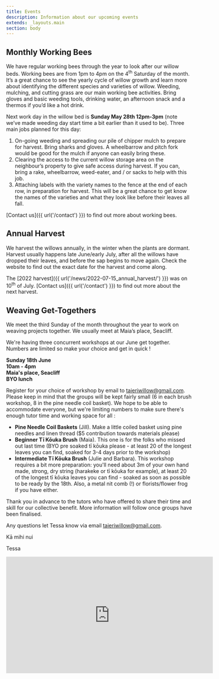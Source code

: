 ```yaml
---
title: Events
description: Information about our upcoming events
extends: _layouts.main
section: body
---
```


## Monthly Working Bees
<x-img src="/assets/img/IMG_20181124_163001906_HDR.jpg" caption="" class="float-right w-1/3 mx-2 my-2"/>

We have regular working bees through the year to look after our willow beds. Working bees are from 1pm to 4pm on the 4<sup>th</sup> Saturday of the month. It’s a great chance to see the yearly cycle of willow growth and learn more about identifying the different species and varieties of willow. Weeding, mulching, and cutting grass are our main working bee activities. Bring gloves and basic weeding tools, drinking water, an afternoon snack and a thermos if you’d like a hot drink.

<x-img src="/assets/img/IMG_20200530_162358855.jpg" caption="" class="float-right w-1/3 mx-2 my-2"/>

Next work day in the willow bed is **Sunday May 28th 12pm-3pm** (note we’ve made weeding day start time a bit earlier than it used to be). Three main jobs planned for this day:

1. On-going weeding and spreading our pile of chipper mulch to prepare for harvest. Bring sharks and gloves. A wheelbarrow and pitch fork would be good for the mulch if anyone can easily bring these. 
2. Clearing the access to the current willow storage area on the neighbour’s property to give safe access during harvest. If you can, bring a rake, wheelbarrow, weed-eater, and / or sacks to help with this job. 
3. Attaching labels with the variety names to the fence at the end of each row, in preparation for harvest. This will be a great chance to get know the names of the varieties and what they look like before their leaves all fall.

[Contact us]({{ url('/contact') }}) to find out more about working bees. 

## Annual Harvest

<x-img src="/assets/img/IMG_20210626_145245987.jpg" caption="" class="float-right w-1/3 mx-2 my-2"/>

We harvest the willows annually, in the winter when the plants are dormant. Harvest usually happens late June/early July, after all the willows have dropped their leaves, and before the sap begins to move again. Check the website to find out the exact date for the harvest and come along.

The [2022 harvest]({{ url('/news/2022-07-15_annual_harvest/') }}) was on 10<sup>th</sup> of July. [Contact us]({{ url('/contact') }}) to find out more about the next harvest. 

## Weaving Get-Togethers

<x-img src="/assets/img/IMG_20211121_152957753.jpg" caption="" class="float-right w-1/3 mx-2 my-2"/>

We meet the third Sunday of the month throughout the year to work on weaving projects together. We usually meet at Maia’s place, Seacliff.

We're having three concurrent workshops at our June get together. Numbers are limited so make your choice and get in quick !

**Sunday 18th June**  
**10am - 4pm**  
**Maia's place, Seacliff**  
**BYO lunch**  

Register for your choice of workshop by email to [taieriwillow@gmail.com](mailto:taieriwillow@gmail.com). Please keep in mind that the groups will be kept fairly small (6 in each brush workshop, 8 in the pine needle coil basket). We hope to be able to accommodate everyone, but we're limiting numbers to make sure there's enough tutor time and working space for all :

- **Pine Needle Coil Baskets** (Jill). Make a little coiled basket using pine needles and linen thread ($5 contribution towards materials please)
- **Beginner Tī Kōuka Brush** (Maia). This one is for the folks who missed out last time (BYO pre soaked tī kōuka please - at least 20 of the longest leaves you can find, soaked for 3-4 days prior to the workshop)
- **Intermediate Tī Kōuka Brush** (Julie and Barbara). This workshop requires a bit more preparation: you'll need about 3m of your own hand made, strong, dry string (harakeke or tī kōuka for example), at least 20 of the longest tī kōuka leaves you can find - soaked as soon as possible to be ready by the 18th. Also, a metal nit comb (!) or florists/flower frog if you have either.

Thank you in advance to the tutors who have offered to share their time and skill for our collective benefit. More information will follow once groups have been finalised.

Any questions let Tessa know via email [taieriwillow@gmail.com](mailto:taieriwillow@gmail.com).

Kā mihi nui

Tessa

<p>
<iframe class="clear-both px-auto" width="560" height="315" src="https://www.youtube-nocookie.com/embed/8wH5XW9loWI" title="YouTube video player" frameborder="0" allow="accelerometer; autoplay; clipboard-write; encrypted-media; gyroscope; picture-in-picture" allowfullscreen></iframe>
</p>